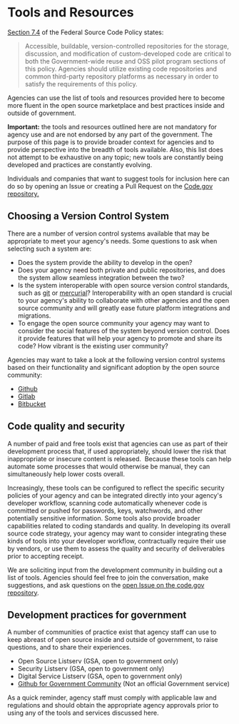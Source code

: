 # Tools and Resources

[Section 7.4](/policy-guide/implementation#74coderepositories) of the Federal Source Code Policy states:

> Accessible, buildable, version-controlled repositories for the storage, discussion, and modification of custom-developed code are critical to both the Government-wide reuse and OSS pilot program sections of this policy. Agencies should utilize existing code repositories and common third-party repository platforms as necessary in order to satisfy the requirements of this policy.

Agencies can use the list of tools and resources provided here to become more fluent in the open source marketplace and best practices inside and outside of government.

**Important:** the tools and resources outlined here are not mandatory for agency use and are not endorsed by any part of the government. The purpose of this page is to provide broader context for agencies and to provide perspective into the breadth of tools available. Also, this list does not attempt to be exhaustive on any topic; new tools are constantly being developed and practices are constantly evolving.

Individuals and companies that want to suggest tools for inclusion here can do so by opening an Issue or creating a Pull Request on the [Code.gov repository.](https://github.com/GSA/code-gov-front-end)

## Choosing a Version Control System

There are a number of version control systems available that may be appropriate to meet your agency's needs. Some questions to ask when selecting such a system are:

*   Does the system provide the ability to develop in the open?
*   Does your agency need both private and public repositories, and does the system allow seamless integration between the two?
*   Is the system interoperable with open source version control standards, such as [git](https://git-scm.com/) or [mercurial](https://www.mercurial-scm.org/)? Interoperability with an open standard is crucial to your agency's ability to collaborate with other agencies and the open source community and will greatly ease future platform integrations and migrations.
*   To engage the open source community your agency may want to consider the social features of the system beyond version control. Does it provide features that will help your agency to promote and share its code? How vibrant is the existing user community?

Agencies may want to take a look at the following version control systems based on their functionality and significant adoption by the open source community:

*   [Github](https://github.com/)
*   [Gitlab](https://gitlab.com/)
*   [Bitbucket](https://bitbucket.org/)

## Code quality and security

A number of paid and free tools exist that agencies can use as part of their development process that, if used appropriately, should lower the risk that inappropriate or insecure content is released.  Because these tools can help automate some processes that would otherwise be manual, they can simultaneously help lower costs overall.

Increasingly, these tools can be configured to reflect the specific security policies of your agency and can be integrated directly into your agency's developer workflow, scanning code automatically whenever code is committed or pushed for passwords, keys, watchwords, and other potentially sensitive information. Some tools also provide broader capabilities related to coding standards and quality. In developing its overall source code strategy, your agency may want to consider integrating these kinds of tools into your developer workflow, contractually require their use by vendors, or use them to assess the quality and security of deliverables prior to accepting receipt.

We are soliciting input from the development community in building out a list of tools. Agencies should feel free to join the conversation, make suggestions, and ask questions on the [open Issue on the code.gov repository](https://github.com/GSA/code-gov-front-end/issues).

## Development practices for government

A number of communities of practice exist that agency staff can use to keep abreast of open source inside and outside of government, to raise questions, and to share their experiences.

*   Open Source Listserv (GSA, open to government only)
*   Security Listserv (GSA, open to government only)
*   Digital Service Listserv (GSA, open to government only)
*   [Github for Government Community](https://github.com/government/welcome#readme) (Not an official Government service)

As a quick reminder, agency staff must comply with applicable law and regulations and should obtain the appropriate agency approvals prior to using any of the tools and services discussed here.
